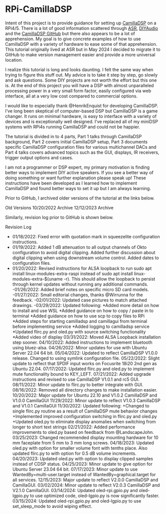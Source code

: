 # RPi-CamillaDSP

Intent of this project is to provide guidance for setting up [CamillaDSP](https://github.com/HEnquist/camilladsp) on a RPi4/5. There is a lot of good information scattered through [ASR](https://www.audiosciencereview.com/forum/index.php?threads/rpi4-camilladsp-tutorial.29656/), [DIYAudio](https://www.diyaudio.com/community/threads/camilladsp-cross-platform-iir-and-fir-engine-for-crossovers-room-correction-etc.349818/) and the [CamillaDSP GitHub](https://github.com/HEnquist/camilladsp) but there also appears to be a lot of apprehension. My goal is to give concrete examples of how to use CamillaDSP with a variety of hardware to ease some of that apprehension. This tutorial originally lived at ASR but in May 2024 I decided to migrate it to GitHub to make version management easier and provide a more universal location.

I realize this tutorial is long and looks daunting. I felt the same way when trying to figure this stuff out. My advice is to take it step by step, go slowly and ask questions. Some DIY projects are not worth the effort but this one is. At the end of this project you will have a DSP with almost unparalleled processing power in a very small form factor, easily configured via web interface, all at a very low cost compared to commercial options.

I would like to especially thank @HenrikEnquist for developing CamillaDSP. I’ve long been skeptical of computer-based DSP but CamillaDSP is a game changer. It runs on minimal hardware, is easy to interface with a variety of devices and is exceptionally well designed. I’ve replaced all of my miniDSP systems with RPi4s running CamillaDSP and could not be happier.

The tutorial is divided in to 4 parts, Part 1 talks through CamillaDSP background, Part 2 covers initial CamillaDSP setup, Part 3 documents specific CamillaDSP configuration files for various multichannel DACs and Part 4 talks covers advanced topics such as the GUI, displays, IR receivers, trigger output options and cases.

I am not a programmer or DSP expert, my primary motivation is finding better ways to implement DIY active speakers. If you see a better way of doing something or want further explanation please speak up! These instructions have been developed as I learned how to implement CamillaDSP and found better ways to set it up but I am always learning.

Prior to GitHub, I archived older versions of the tutorial at the links below.

Old Versions
10/20/2022 Archive
12/12/2023 Archive

Similarly, revision log prior to GitHub is shown below.

Revision Log
- 01/18/2022: Fixed error with quotation mark in squeezelite configuration instructions.
- 01/19/2022: Added 1 dB attenuation to all output channels of Okto configuration to avoid digital clipping. Added further discussion about digital clipping when using downstream volume control. Added dates to configuration files.
- 01/20/2022: Revised instructions for ALSA loopback to run sudo apt install linux-modules-extra-raspi instead of sudo apt install linux-modules-extra-$(uname -r). This should allow the loopback to persist through kernel updates without running any additional commands.
-01/26/2022: Added brief notes on specific micro SD card models.
-01/27/2022: Small editorial changes, thanks @Wirrunna for the feedback.
-02/01/2022: Updated case pictures to match attached drawings.
-03/29/2022: Updated following:
*Added more detail on how to install and use WSL
*Added guidance on how to copy / paste in to terminal
*Added guidance on how to use scp to copy files to RPi
*Added steps for starting camilladsp and camillagui from terminal before implementing service
*Added logging to camilladsp service
*Updated flirc.py and oled.py with source switching functionality
*Added video of display
03/31/2022: Moved ALSA Loopback installation step sooner.
04/10/2022: Added instructions to implement bluetooth using bluez-alsa.
04/26/2022: Minor updates for use with Ubuntu Server 22.04 64 bit.
05/04/2022: Updated to reflect CamillaDSP V1.0.0 release. Changed to using symlink configuration file.
05/22/2022: Slight update to reflect that SPDIF input works on Focusrite 18i20 2nd gen as Ubuntu 22.04.
07/17/2022: Updated flirc.py and oled.py to implement mute functionality bound to KEY_LEFT.
07/21/2022: Added upgrade instructions and revised to use CamillaDSP V1.0.1 and rc5 GUI.
08/11/2022: Minor update to flirc.py to better integrate with GUI.
08/16/2022: Removed all directory changes to make installation easier.
10/20/2022: Major update for Ubuntu 22.10 and V1.0.2 CamillaDSP and V1.0.0 CamillaGUI
11/29/2022: Minor update to reflect V1.0.3 CamillaDSP and V1.0.1 CamillaGUI
11/30/2022: Updated following:
+Changed to single flirc.py routine as a result of CamillaDSP mute behavior changes
+Implemented improved configuration switching in flirc.py and oled.py
+Updated oled.py to eliminate display anomalies when switching from longer to short text strings
02/21/2022: Added performance improvements to oled.py based on feedback from @LandscapeJohn.
03/25/2023: Changed recommended display mounting hardware for 10 mm faceplate from 5 mm to 3 mm long screws.
04/18/2023: Updated oled.py with option for smaller volume font with tenths place. Also updated flirc.py to with option for 0.5 dB volume increments.
04/20/2023: Updated oled.py with option to display clipped samples instead of CDSP status.
04/25/2023: Minor update to give option for Ubuntu Server 23.04 64 bit.
07/17/2023: Minor update to use WantedBy=multi-user.target instead of WantedBy=graphical.target for all services.
12/15/2023: Major update to reflect V2.0.0 CamillaDSP and CamillaGUI.
03/02/2024: Minor update to reflect V2.0.3 CamillaDSP and V2.1.0 CamillaGUI.
03/14/2024: Updated oled-rpi.gpio.py and oled-lgpio.py to use optimized code, oled-lgpio.py is now significantly faster.
03/15/2024: Updated oled-rpi.gpio.py and oled-lgpio.py to use set_sleep_mode to avoid wiping effect.
